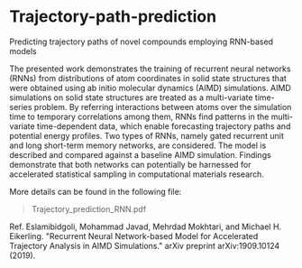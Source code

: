 # Trajectory-path-prediction
Predicting trajectory paths of novel compounds employing RNN-based models

The presented work demonstrates the training of recurrent neural networks (RNNs) from distributions of atom coordinates in solid state structures that were obtained using ab initio molecular dynamics (AIMD) simulations. AIMD simulations on solid state structures are treated as a multi-variate time-series problem. By referring interactions between atoms over the simulation time to temporary correlations among them, RNNs find patterns in the multi-variate time-dependent data, which enable forecasting trajectory paths and potential energy profiles. Two types of RNNs, namely gated recurrent unit and long short-term memory networks, are considered. The model is described and compared against a baseline AIMD simulation. Findings demonstrate that both networks can potentially be harnessed for accelerated statistical sampling in computational materials research.

More details can be found in the following file:
> Trajectory_prediction_RNN.pdf

Ref.
Eslamibidgoli, Mohammad Javad, Mehrdad Mokhtari, and Michael H. Eikerling. "Recurrent Neural Network-based Model for Accelerated Trajectory Analysis in AIMD Simulations." arXiv preprint arXiv:1909.10124 (2019).
